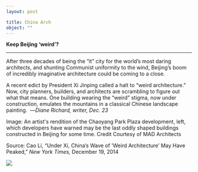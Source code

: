 ```yaml
---
layout: post

title: China Arch
object: ""
---
```

**Keep Beijing ‘weird’?**

****

After three decades of being the “it” city for the world’s most daring architects, and shunting Communist uniformity to the wind, Beijing’s boom of incredibly imaginative architecture could be coming to a close. 

A recent edict by President Xi Jinping called a halt to “weird architecture.” Now, city planners, builders, and architects are scrambling to figure out what that means. One building wearing the “weird” stigma, now under construction, emulates the mountains in a classical Chinese landscape painting.  —*Diane Richard, writer, Dec. 23*

Image: An artist's rendition of the Chaoyang Park Plaza development, left, which developers have warned may be the last oddly shaped buildings constructed in Beijing for some time. Credit Courtesy of MAD Architects

Source: Cao Li, “Under Xi, China’s Wave of ‘Weird Architecture’ May Have Peaked,” *New York Times,* December 19, 2014

![]({{siteurl.base}}/images/14-12-23_98.67.2.1-8_ChinaArchEDIT-1.jpeg)
